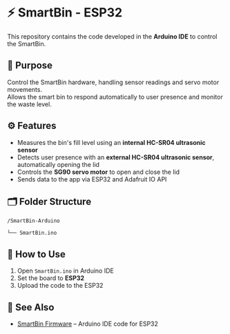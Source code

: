 # ⚡ SmartBin - ESP32

This repository contains the code developed in the **Arduino IDE** to control the SmartBin.

## 🎯 Purpose
Control the SmartBin hardware, handling sensor readings and servo motor movements.  
Allows the smart bin to respond automatically to user presence and monitor the waste level.

## ⚙️ Features
- Measures the bin's fill level using an **internal HC-SR04 ultrasonic sensor** 
- Detects user presence with an **external HC-SR04 ultrasonic sensor**, automatically opening the lid  
- Controls the **SG90 servo motor** to open and close the lid
- Sends data to the app via ESP32 and Adafruit IO API

## 🗂 Folder Structure
`/SmartBin-Arduino`

`└── SmartBin.ino`

## 🚀 How to Use
1. Open `SmartBin.ino` in Arduino IDE  
2. Set the board to **ESP32**  
3. Upload the code to the ESP32

## 🔗 See Also
- [SmartBin Firmware](https://github.com/AlanLRodrigues/SmartBin-App) – Arduino IDE code for ESP32
